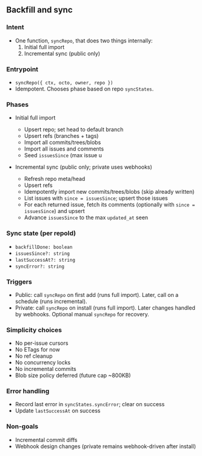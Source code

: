 ## Backfill and sync

### Intent
- One function, `syncRepo`, that does two things internally:
  1) Initial full import
  2) Incremental sync (public only)

### Entrypoint
- `syncRepo({ ctx, octo, owner, repo })`
- Idempotent. Chooses phase based on repo `syncStates`.

### Phases
- Initial full import
  - Upsert repo; set head to default branch
  - Upsert refs (branches + tags)
  - Import all commits/trees/blobs
  - Import all issues and comments
  - Seed `issuesSince` (max issue u
 
- Incremental sync (public only; private uses webhooks)
  - Refresh repo meta/head
  - Upsert refs
  - Idempotently import new commits/trees/blobs (skip already written)
  - List issues with `since = issuesSince`; upsert those issues
  - For each returned issue, fetch its comments (optionally with `since = issuesSince`) and upsert
  - Advance `issuesSince` to the max `updated_at` seen

### Sync state (per repoId)
- `backfillDone: boolean`
- `issuesSince?: string`
- `lastSuccessAt?: string`
- `syncError?: string`

### Triggers
- Public: call `syncRepo` on first add (runs full import). Later, call on a schedule (runs incremental).
- Private: call `syncRepo` on install (runs full import). Later changes handled by webhooks. Optional manual `syncRepo` for recovery.

### Simplicity choices
- No per-issue cursors
- No ETags for now
- No ref cleanup
- No concurrency locks
- No incremental commits
- Blob size policy deferred (future cap ~800KB)

### Error handling
- Record last error in `syncStates.syncError`; clear on success
- Update `lastSuccessAt` on success

### Non-goals
- Incremental commit diffs
- Webhook design changes (private remains webhook-driven after install)

